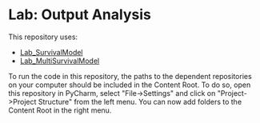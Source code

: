 # Lab: Output Analysis

This repository uses:
- [Lab_SurvivalModel](https://github.com/HPM573/Lab_SurvivalModel)
- [Lab_MultiSurvivalModel](https://github.com/HPM573/Lab_MultiSurvivalModel) 

To run the code in this repository, the paths to the dependent 
repositories on your computer should be included 
in the Content Root. 
To do so, open this repository in PyCharm, select "File->Settings" and 
click on "Project->Project Structure" from the left menu. 
You can now add folders to the Content Root in the right menu.